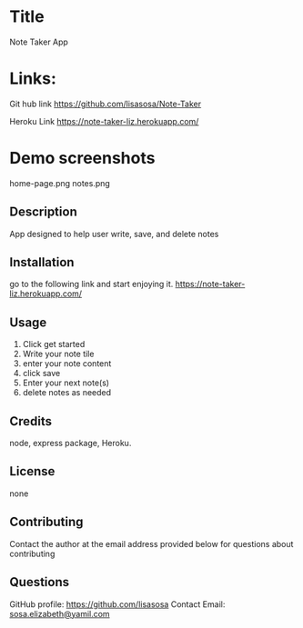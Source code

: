 # Title

Note Taker App

# Links:

Git hub link
https://github.com/lisasosa/Note-Taker

Heroku Link
https://note-taker-liz.herokuapp.com/

# Demo screenshots

home-page.png
notes.png

## Description

App designed to help user write, save, and delete notes

## Installation

go to the following link and start enjoying it.
https://note-taker-liz.herokuapp.com/

## Usage

1. Click get started
2. Write your note tile
3. enter your note content
4. click save
5. Enter your next note(s)
6. delete notes as needed

## Credits

node, express package, Heroku.

## License

none

## Contributing

Contact the author at the email address provided below for questions about contributing

## Questions

GitHub profile: https://github.com/lisasosa
Contact Email: sosa.elizabeth@yamil.com
